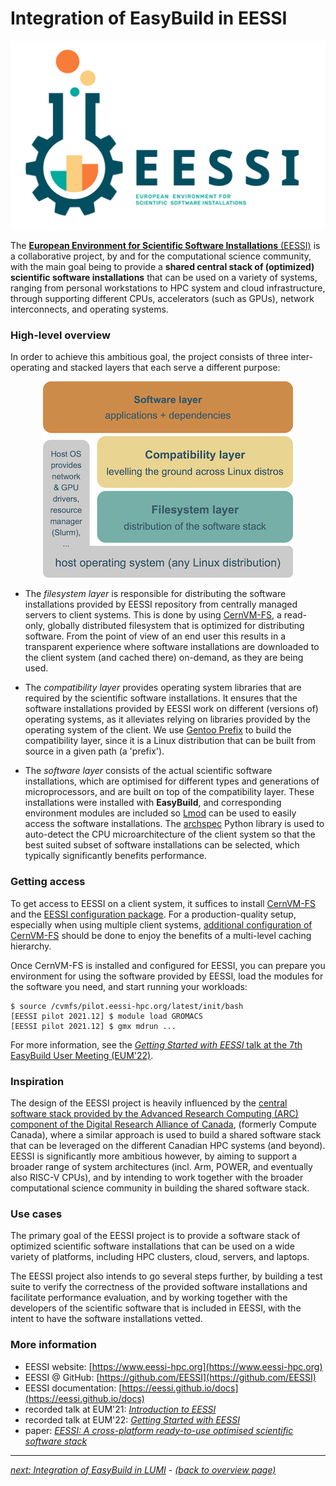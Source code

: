 # Integration of EasyBuild in EESSI

<p align="center"><img src="../../img/eessi_logo.png" alt="EESSI logo" width="600px"/></p>

The [**European Environment for Scientific Software Installations** (EESSI)](https://www.eessi-hpc.org) is
a collaborative project, by and for the computational science community, with the main goal being to provide a
**shared central stack of (optimized) scientific software installations** that can be used on a variety of systems,
ranging from personal workstations to HPC system and cloud infrastructure, through supporting different CPUs,
accelerators (such as GPUs), network interconnects, and operating systems.

### High-level overview

In order to achieve this ambitious goal, the project consists of three inter-operating and stacked layers that
each serve a different purpose:

<p align="center"><img src="../../img/eessi_overview_layers.png" alt="EESSI - overview of layers" width="400px"/></p>

* The *filesystem layer* is responsible for distributing the software installations provided by EESSI
  repository from centrally managed servers to client systems. This is done by using [CernVM-FS](https://cernvm.cern.ch/fs),
  a read-only, globally distributed filesystem that is optimized for distributing software.
  From the point of view of an end user this results in a transparent experience where software installations are
  downloaded to the client system (and cached there) on-demand, as they are being used.

* The *compatibility layer* provides operating system libraries that are required by the scientific software
  installations. It ensures that the software installations provided by EESSI work on different (versions of) operating
  systems, as it alleviates relying on libraries provided by the operating system of the client. We use
  [Gentoo Prefix](https://wiki.gentoo.org/wiki/Project:Prefix) to build the compatibility layer,
  since it is a Linux distribution that can be built from source in a given path (a 'prefix').

* The *software layer* consists of the actual scientific software installations, which are optimised for different
  types and generations of microprocessors, and are built on top of the compatibility layer. These installations
  were installed with **EasyBuild**, and corresponding environment modules are included so
  [Lmod](https://lmod.readthedocs.io) can be used to easily access the software installations.
  The [archspec](https://github.com/archspec/archspec) Python library is used to auto-detect the CPU microarchitecture
  of the client system so that the best suited subset of software installations can be selected, which typically
  significantly benefits performance.

### Getting access

To get access to EESSI on a client system, it suffices to install [CernVM-FS](https://cernvm.cern.ch/fs) and the
[EESSI configuration package](https://github.com/EESSI/filesystem-layer/releases). For a production-quality setup,
especially when using multiple client systems, [additional configuration of
CernVM-FS](https://cvmfs.readthedocs.io/en/stable/cpt-squid.html) should be done to enjoy the benefits of a multi-level caching hierarchy.

Once CernVM-FS is installed and configured for EESSI, you can prepare you environment for using the software provided
by EESSI, load the modules for the software you need, and start running your workloads:

```
$ source /cvmfs/pilot.eessi-hpc.org/latest/init/bash
[EESSI pilot 2021.12] $ module load GROMACS
[EESSI pilot 2021.12] $ gmx mdrun ...
```

For more information, see the [*Getting Started with EESSI* talk at the 7th EasyBuild User Meeting
(EUM'22)](https://easybuild.io/eum22/#eessi-getting-started).

### Inspiration

The design of the EESSI project is heavily influenced by the [central software stack provided by the Advanced Research Computing (ARC)
component of the Digital Research Alliance of Canada](https://ssl.linklings.net/conferences/pearc/pearc19_program/views/includes/files/pap139s3-file1.pdf),
(formerly Compute Canada), where a similar approach is used to build a shared software stack that can be leveraged on the different Canadian HPC
systems (and beyond). EESSI is significantly more ambitious however, by aiming to support a broader range of
system architectures (incl. Arm, POWER, and eventually also RISC-V CPUs), and by intending to work together with
the broader computational science community in building the shared software stack.

### Use cases

The primary goal of the EESSI project is to provide a software stack of optimized scientific software installations
that can be used on a wide variety of platforms, including HPC clusters, cloud, servers, and laptops.

The EESSI project also intends to go several steps further, by building a test suite to verify the
correctness of the provided software installations and facilitate performance evaluation, and by working together
with the developers of the scientific software that is included in EESSI, with the intent to have the software
installations vetted.

### More information 

* EESSI website: [https://www.eessi-hpc.org](https://www.eessi-hpc.org)
* EESSI @ GitHub: [https://github.com/EESSI](https://github.com/EESSI)
* EESSI documentation: [https://eessi.github.io/docs](https://eessi.github.io/docs)
* recorded talk at EUM'21: [*Introduction to EESSI*](https://easybuild.io/eum21/#eessi)
* recorded talk at EUM'22: [*Getting Started with EESSI*](https://easybuild.io/eum22/#eessi-getting-started)
* paper: [*EESSI: A cross-platform ready-to-use optimised scientific software stack*](https://doi.org/10.1002/spe.3075)

---

[*next: Integration of EasyBuild in LUMI*](integration_lumi.md) - [*(back to overview page)*](index.md)

